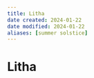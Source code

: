 ```yaml
---
title: Litha
date created: 2024-01-22
date modified: 2024-01-22
aliases: [summer solstice]
---
```


# Litha
